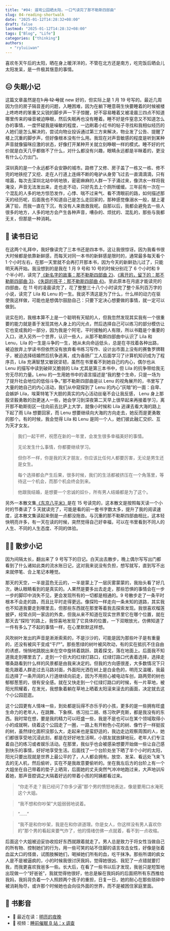 ```yaml
---
title: "#04: 遛弯公园晒太阳，一口气读完了那不勒斯四部曲"
slug: 04-reading-shortwalk
date: "2025-01-12T14:28:32+08:00"
draft: false
lastmod: "2025-01-12T14:28:32+08:00"
tags: ["Blog", "Life"]
categories: ["thinking"]
authors:
  - "ryluiiwan"
---
```


喜欢冬天午后的太阳，晒在身上暖洋洋的，不管在北方还是南方，吃完饭后晒会儿太阳发呆，是一件极其惬意的事情。

## 😑 失眠小记

这篇文章虽然是在~~1 月 12 号~~就 new 好的，但实际上是 1 月 19 号写的。最近几周因为住的房子隔音差的问题，入睡困难，因为在躺下睡意萌生快要睡着的时候被楼上咚咚咚的笨重又尖锐的脚步声一下子惊醒，好不容易睡着又被凌晨三四点不知道哪里传来的噪音被迫睁眼，然后失眠再也没有睡着。睡不好是件窒息又不知道怎么办的事情，一度怀疑我是噪敏的程度，一边刷着小红书的帖子寻找和我相似经历的人她们是怎么解决的，尝试向物业投诉通过第三方来解决，物业发了公告、提醒了楼上沉重的脚步声，但好像根本没有什么用。我现在对声音敏感的程度是听到某种声音就像猫咪应激的状态，好像打开某种开关就立刻睁眼一样的模式。睡不好的代价就是白天几乎都做不了什么，对什么都没有兴趣，眼睛永远都是半眯着的，更没有什么心力出门。

深圳真的是一个永远都不会安静的城市。路修了又修、房子盖了一栋又一栋、修不完的地铁挖了又挖、走在人行道上连绵不断的电驴从身旁飞过去一直滴滴滴，只有喧嚣，每次去深圳北站中转地铁，密密麻麻的人群一下子涌过来，像洪水一样将我淹没，声音无法发出来，走也走不动，只好先去上个厕所缓缓。三年前有一次在一个混乱的人多的地方惊恐发作，心悸、喘不过来气、看不清眼前的路，如何描述那天的经历呢，后面我也不知道自己是怎么走回家的，那种感觉像溺水一般，腿上灌满了铅，而我一直在下沉，有没有人来救救我呢。自那以后，我都会避免去一些人很多的地方，人多的地方会产生各种声音，嘈杂的、烦扰的、混乱的，那些与我都无关，但那是一种消耗。

## 📕 读书日记

在这两个礼拜中，我好像读完了三本书还是四本书，这让我很惊讶。因为我看书很大时候都是依靠新鲜感，而每天对同一本书的新鲜感是限时的，通常最多每天看个 1 个小时左右，在那一天里就不会再打开那本书，因为今天的新鲜劲儿过了，只能明天再开始。我没想到的是我在 1 月 9 号和 10 号的时候分别花了 6 个小时和 9 个半小时，读完了[《新名字的故事：那不勒斯四部曲 2》](https://book.douban.com/subject/26986954/)、[《离开的，留下的：那不勒斯四部曲 3》](https://book.douban.com/subject/27104959/)、[《失踪的孩子：那不勒斯四部曲 4》](https://book.douban.com/subject/30172069/)。至此原本在月底才能读完的四部曲，在 11 号的凌晨读完了，花了整整三十八个小时读完了整个系列百万字的小说，读完了 Lila 和 Lenu 的一生。我说不清这是为了什么，什么样的动力在驱使我这样做，可能也是想偶尔鼓励自己：只要下定决心想要做的事情，就一定可以做到。

说实在的，我根本算不上是一个聪明有天赋的人，但我忽然发现其实我有一个很重要的能力就是善于发现其他人身上的闪光点，然后选择自己可以练习的部分模仿让它也变成我的一部分，因为我是个阿宅，平时接触的人有限，所以书籍是个重要的入口，进入另外一个世界，认识一些人，从那不勒斯四部曲中认识了 Lila 和 Lenu，Lila 的一生是斗争的一生，她从未向命运低头，总是在寻找着各种出路，被迫放弃上学读书但依然没有放弃看书练习写作、设计出市面上没有的赛鲁罗牌鞋子，被迫选择结婚然后抗争逃离，成为香肠厂工人后面学习了计算机知识成为了程序员，Lila 充满智慧又敏锐坚韧，虽然在书里看不到她自己的内心，偶尔也从 Lenu 的描写中读到破碎又脆弱的 Lila 尤其是第三本书中，但 Lila 的抗争带给我无穷无尽的力量。Lenu 的一生用她书中的语言描述是“我的整个生命，只是一场为了提升社会地位的低俗斗争。”那不勒斯四部曲是以 Lenu 的视角展开的，书里写了大量的她自己的内心活动，我们从中窥探到了 Lenu 的内心“灰暗”的一面：自卑、会嫉妒 Lila，埃莱特笔下大胆的真实的内心活动丝毫不会让我反感， Lenu 身上那股坚毅勇敢的劲更迷人一些，她会学习到深夜第二天早上很早起来再接着学习，离开那不勒斯街区一往向前去比萨上大学，就像小时候和 Lila 逃课去看大海的路上下起了雨 Lila 想要回家，而 Lenu 想要继续向大海的方向走去，她反而是更勇敢的那个。有的时候，我会觉得 Lila 和 Lenu 是同一个人，她们彼此融汇交织、互为天才女友。

> 我们一起干杯，祝愿在新的一年里，会发生很多幸福美好的事情。
>
> 无论发生什么事情，你都要继续学习。
>
> 但你不一样，你是我的天才朋友，你应该比任何人都要厉害，无论是男生还是女生。
>
> 每个选择都会产生后果，很多时候，我们的生活都被挤压在一个角落里，等待这一个机会，而那个机会终会到来。
>
> 他跟我结婚，是想要一个忠诚的奴仆，所有男人结婚都是为了这个。

另外一本散文集[《东京八平米》](https://book.douban.com/subject/36096287/)是在 15 号读完的，这本散文是按照每天读一个小时的节奏读了 5 天就读完了，可能是看的前一套书字数太多，提升了我的阅读速度，这本散文集读起来倒是一点都没拖沓。与沉重的那不勒斯四部曲相比，这本轻快明亮许多，有一天在读的时候，突然觉得自己好幸福，可以在书里看到不同人的人生、不同的人生态度、不同的体验。

## 🚶‍♀️ 散步小记

因为间隔太长，翻出来了 9 号写下的日记。白天出去散步，晚上偶尔写写出门都看到了什么诸如此类的流水账日记，这对我来说没有负担，想写就写，直到写不出来就停笔、合上笔记本睡觉。

那天的天空，一半是蓝色无云的，一半是蒙上了一层灰雾蒙蒙的，我抬头看了好几次，确认眼睛看到的是真实的。人果然是要多出去走走，那些恐惧的事情会在一步一步的脚印中消失不见，更会发现所有的一切都是相通的。9 号散步走了一条平时根本不会走的路，而且比平时走得更远。像探险一样走向一条未知的道路，其实我也不知道我要走到哪里去，但那些东西就在那里等着我去探索发现。我很喜欢榴莲披萨，经常点同一家店的外卖，但我从来不知道在现实世界里它在哪个位置，就在那天去“探险”的路上，我惊喜地发现了它具体的位置，一下双眼放光，仿佛知道了一件有多么了不起的事情一样，在心里默默这样想。

风吹树叶发出的声音是淅淅索索的，不是沙沙的，可能是因为那些叶子是有重量的，还没有被风干变成“干尸”。那些葱绿的树叶被风吹动，有的实在抵抗不住自由的诱惑，悄悄地跳脱出来在空中旋转着跳跃、跳着探戈，落在地面上。后面我不知道我走到哪里去了，走到一个巨大的红绿灯路口，红绿灯路口代表着选择，选择走哪条路看到什么样的风景都是由我来决定的。但我的方向感很差，大多数情况下只能先跟着人群走过去马路对面，外面阳光洒在树上是白金色的，明亮又温暖，我最后选择了一条开阔的人行道继续向前走，因为不用担心被电动车创，路两旁的树也郁郁葱葱的，很有安全感。就在又快走到一个红绿灯路口的时候，有一片草地，被阳光照耀着，在发光，我想象着躺在草地上晒着太阳滚来滚去的画面，决定就去这个小公园逛逛。

这个公园更有人情味一些，到处都是玩得不亦乐乎的小孩，更多的是一些拥有旺盛生命力的老年人，在跳舞、下象棋、练习拉二胡、练习吹萨克斯，都是我没有的东西。我时常在想，要是我的精力可以旺盛一些，我是不是也可以在某个领域取得小小的成就啊，绕着这个公园走了一圈，一路上有开粉色小花的树、像竹子一样挺拔的树，虽然绿化面积没那么大，走起来也是蛮舒适的，我边走边观察周围的人，她们都很享受地沉浸此刻，都是在好好地生活啊，小朋友就放肆地玩，老年人们专注着自己的练习或者娱乐活动。在那里，我似乎也会被感染想要开始做一些让自己感到快乐的事情，好好地享受生活。后面找了一个台阶处坐下晒了半个小时的太阳，阳光只要出现就是世界上最公平的了，人人都会拥有。放空、发呆、看远处飞来飞去的无人机，然后偷听，实在不是我故意要偷听的。坐在我左后方的台阶上有一个大姐坐在自己带着的垫子上晒背，后面她的丈夫突然气冲冲地跑过来，大声地训斥着她，那声音腔调之大隔着好远的带着小孩的阿姨都看过来。

> “你走不走？我已经问了你多少遍”那个男的愤怒地表达，像是要用口水淹死这个大姐。

> “我不想和你吵架”大姐弱弱地说着。

> “……”

> “我不是和你吵架，我是在和你讲道理。你是女人，你这样没有男人喜欢你的”那个男的看起来要气炸了，他的情绪仿佛一点就着，看不到一点收缩。

后面这个大姐被迫妥协收拾好东西就跟着就走了。男人总是致力于将女性当做自己的所有物、控制她们的行为，用一些可笑的站不住脚的语言攻击女性，好像是张着血盆大口的怪兽，试图肢解她们，喝掉她们所有的血，吃干抹净。那些所谓的疯女人是不是被逼疯的，小的时候我很讨厌我妈，觉得她很凶、我犯了一点错就要打我，而我更喜欢我爸多一些。长大后，在看了一些书以后才发现，我爸只是短暂地出现做一个“好爸爸”，我就觉得他很好，他总是躲在我妈妈的后面把所有东西推给我妈，我妈背负着一个人照顾两个孩子的重担，日复一日，她的耐心在那些琐碎中被消耗殆尽，或许那个时候她也会向往外面的世界，而不是被困住家庭里面。

## 🎨 书影音

- 📌 最近在读：[明亮的夜晚](https://book.douban.com/subject/36457094/)
- 📍 视频：[睡前催眠 B 站：x 调查](https://space.bilibili.com/339233162)
